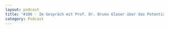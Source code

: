 ```yaml
---
layout: podcast
title: "#106 - Im Gespräch mit Prof. Dr. Bruno Glaser über das Potential von Pflanzenkohle und Terra Preta als CO2-Senke."
category: Podcast
---
```


<p><script class="podigee-podcast-player" src="https://cdn.podigee.com/podcast-player/javascripts/podigee-podcast-player.js" data-configuration="https://interviews-4-future.podigee.io/106-i4f/embed?context=external"></script></p>
